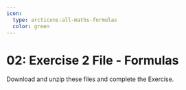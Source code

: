```yaml
---
icon:
  type: arcticons:all-maths-formulas
  color: green
---
```

# 02: Exercise 2 File - Formulas

Download and unzip these files and complete the Exercise.
